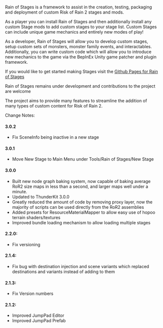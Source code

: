 ﻿Rain of Stages is a framework to assist in the creation, testing, packaging and deployment of custom Risk of Rain 2 stages and mods.

As a player you can install Rain of Stages and then additionally install any custom Stage mods to add custom stages to your stage list.
Custom Stages can include unique game mechanics and entirely new modes of play!

As a developer, Rain of Stages will allow you to develop custom stages, setup custom sets of monsters, monster family events, and interactables.
Additionally, you can write custom code which will allow you to introduce new mechanics to the game via the BepInEx Unity game patcher and plugin framework.

If you would like to get started making Stages visit the [Github Pages for Rain of Stages](https://passivepicasso.github.io/Rain-of-Stages/)

Rain of Stages remains under development and contributions to the project are welcome

The project aims to provide many features to streamline the addition of many types of custom content for Risk of Rain 2.


Change Notes:

#### 3.0.2
  * Fix SceneInfo being inactive in a new stage

#### 3.0.1
  * Move New Stage to Main Menu under Tools/Rain of Stages/New Stage

#### 3.0.0
  * Built new node graph baking system, now capable of baking average RoR2 size maps in less than a second, and larger maps well under a minute.
  * Updated to ThunderKit 3.0.0
  * Greatly reduced the amount of code by removing proxy layer, now the majority of scripts can be used directly from the RoR2 assemblies
  * Added presets for ResourceMaterialMapper to allow easy use of hopoo terrain shaders/textures
  * Improved bundle loading mechanism to allow loading multiple stages

#### 2.2.0:
  * Fix versioning

#### 2.1.4:
  * Fix bug with destination injection and scene variants which replaced destinations and variants instead of adding to them

#### 2.1.3:
  * Fix Version numbers

#### 2.1.2:
  * Improved JumpPad Editor
  * Improved JumpPad Prefab